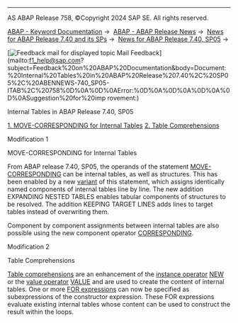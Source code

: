   

* * *

AS ABAP Release 758, ©Copyright 2024 SAP SE. All rights reserved.

[ABAP - Keyword Documentation](https://help.sap.com/doc/abapdocu_latest_index_htm/latest/en-US/abenabap.htm) →  [ABAP - ABAP Release News](https://help.sap.com/doc/abapdocu_latest_index_htm/latest/en-US/abennews.htm) →  [News for ABAP Release 7.40 and its SPs](https://help.sap.com/doc/abapdocu_latest_index_htm/latest/en-US/abennews-740.htm) →  [News for ABAP Release 7.40, SP05](https://help.sap.com/doc/abapdocu_latest_index_htm/latest/en-US/abennews-740_sp05.htm) → 

 [![](Mail.gif?object=Mail.gif "Feedback mail for displayed topic") Mail Feedback](mailto:f1_help@sap.com?subject=Feedback%20on%20ABAP%20Documentation&body=Document:%20Internal%20Tables%20in%20ABAP%20Release%207.40%2C%20SP05%2C%20ABENNEWS-740_SP05-ITAB%2C%20758%0D%0A%0D%0AError:%0D%0A%0D%0A%0D%0A%0D%0ASuggestion%20for%20imp
rovement:)

Internal Tables in ABAP Release 7.40, SP05

[1\. MOVE-CORRESPONDING for Internal Tables](#!ABAP_MODIFICATION_1@1@)
[2\. Table Comprehensions](#!ABAP_MODIFICATION_2@2@)

Modification 1   

MOVE-CORRESPONDING for Internal Tables

From ABAP release 7.40, SP05, the operands of the statement [MOVE-CORRESPONDING](https://help.sap.com/doc/abapdocu_latest_index_htm/latest/en-US/abapmove-corresponding.htm) can be internal tables, as well as structures. This has been enabled by a new [variant](https://help.sap.com/doc/abapdocu_latest_index_htm/latest/en-US/abapmove-corresponding.htm) of this statement, which assigns identically named components of internal tables line by line. The new addition EXPANDING NESTED TABLES enables tabular components of structures to be resolved. The addition KEEPING TARGET LINES adds lines to target tables instead of overwriting them.

Component by component assignments between internal tables are also possible using the new component operator [CORRESPONDING](https://help.sap.com/doc/abapdocu_latest_index_htm/latest/en-US/abenconstructor_expr_corresponding.htm).

Modification 2   

Table Comprehensions

[Table comprehensions](https://help.sap.com/doc/abapdocu_latest_index_htm/latest/en-US/abentable_comprehension_glosry.htm "Glossary Entry") are an enhancement of the [instance operator](https://help.sap.com/doc/abapdocu_latest_index_htm/latest/en-US/abeninstance_operator_glosry.htm "Glossary Entry") [NEW](https://help.sap.com/doc/abapdocu_latest_index_htm/latest/en-US/abenconstructor_expression_new.htm) or the [value operator](https://help.sap.com/doc/abapdocu_latest_index_htm/latest/en-US/abenvalue_operator_glosry.htm "Glossary Entry") [VALUE](https://help.sap.com/doc/abapdocu_latest_index_htm/latest/en-US/abenconstructor_expression_value.htm) and are used to create the content of internal tables. One or more [FOR expressions](https://help.sap.com/doc/abapdocu_latest_index_htm/latest/en-US/abenfor_in_itab.htm) can now be specified as subexpressions of the constructor expression. These FOR expressions evaluate existing internal tables whose content can be used to construct the result within the loops.